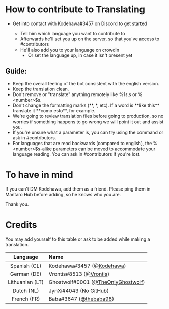 # How to contribute to Translating

- Get into contact with Kodehawa#3457 on Discord to get started

  + Tell him which language you want to contribute to
  + Afterwards he'll set you up on the server, so that you've access to #contributors
  + He'll also add you to your language on crowdin
    + Or set the language up, in case it isn't present yet

## Guide:
   + Keep the overall feeling of the bot consistent with the english version.
   + Keep the translation clean.
   + Don't remove or "translate" anything remotely like %1$s, %2$s or %\<number\>$s.
   + Don't change the formatting marks (\*\*, \*, etc). If a word is \*\*like this\*\* translate it \*\*como esto\*\*, for example.
   + We're going to review translation files before going to production, so no worries if something happens to go wrong we will point it out and assist you.
   + If you're unsure what a parameter is, you can try using the command or ask in #contributors.
   + For languages that are read backwards (compared to english), the %\<number\>$s-alike parameters can be moved to accommodate your language reading. You can ask in #contributors if you're lost.


# To have in mind
If you can't DM Kodehawa, add them as a friend. Please ping them in Mantaro Hub before adding, so he knows who you are. 

Thank you.

# Credits
You may add yourself to this table or ask to be added while making a translation.

| Language | Name |
|:--------:|:-----|
| Spanish (CL) | Kodehawa#3457 ([@Kodehawa](https://github.com/Kodehawa)) |
| German (DE) | Vrontis#8513 ([@Vrontis](https://github.com/Vrontis)) |
| Lithuanian (LT) | Ghostwolf#0001 ([@TheOnlyGhostwolf](https://github.com/TheOnlyGhostwolf)) |
| Dutch (NL) | JynXi#4043 (No GitHub) |
| French (FR) | Baba#3647 ([@thebaba98](https://github.com/thebaba98)) |
